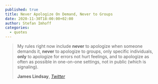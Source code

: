 ```yaml
---
published: true
title: Never Apologize On Demand, Never to Groups
date: 2020-11-30T18:00:00+02:00
author: Stefan Imhoff
categories:
  - quotes
---
```


> My rules right now include **never** to apologize when someone demands it, **never** to apologize to groups, only specific individuals, **only** to apologize for errors not hurt feelings, and to apologize as often as possible in one-on-one settings, not in public (which is signaling).
>
> **James Lindsay**, _[Twitter](https://twitter.com/ConceptualJames/status/1322577067330965504)_
